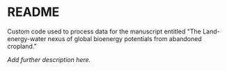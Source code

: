 # README

Custom code used to process data for the manuscript entitled "The Land-energy-water nexus of global bioenergy potentials from abandoned cropland."

*Add further description here.*
